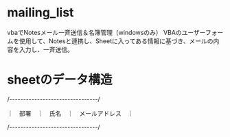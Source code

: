 # mailing_list
vbaでNotesメール一斉送信＆名簿管理（windowsのみ）
VBAのユーザーフォームを使用して、Notesと連携し、Sheetに入ってある情報に基づき、メールの内容を入力し、一斉送信。

# sheetのデータ構造
/--------------------------------/

｜　部署　｜　氏名　｜　メールアドレス　｜

/--------------------------------/
